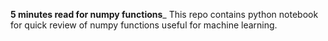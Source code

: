 **5 minutes read for numpy functions**_
This repo contains python notebook for quick review of numpy functions useful for machine learning.
